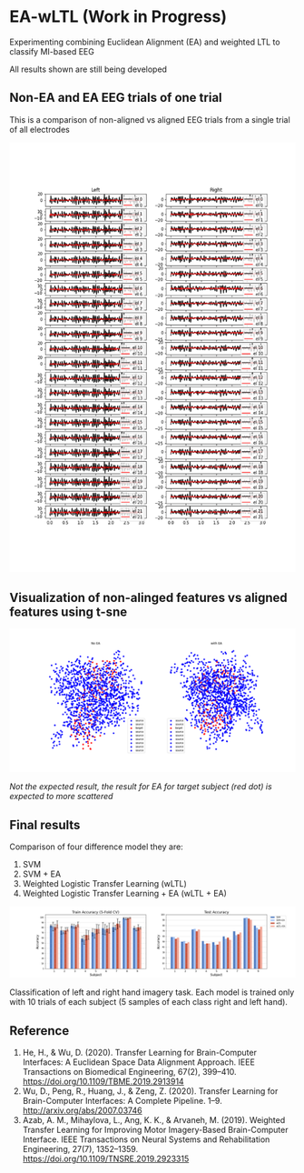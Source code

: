 # EA-wLTL (Work in Progress)
Experimenting combining Euclidean Alignment (EA) and weighted LTL to classify MI-based EEG 

All results shown are still being developed

## Non-EA and EA EEG trials of one trial
This is a comparison of non-aligned vs aligned EEG trials from a single trial of all electrodes 

![nonEA_vs_EA](./nonEA_vs_EA.png)

## Visualization of non-alinged features vs aligned features using t-sne
![SNE_plot](./SNE_plot.png)
  
*Not the expected result, the result for EA for target subject (red dot) is expected to more scattered*

## Final results
Comparison of four difference model they are:
1. SVM
2. SVM + EA
3. Weighted Logistic Transfer Learning (wLTL)
4. Weighted Logistic Transfer Learning + EA (wLTL + EA)

![result](result.png)

Classification of left and right hand imagery task.
Each model is trained only with 10 trials of each subject (5 samples of each class right and left hand).

## Reference
1. He, H., & Wu, D. (2020). Transfer Learning for Brain-Computer Interfaces: A Euclidean Space Data Alignment Approach. IEEE Transactions on Biomedical Engineering, 67(2), 399–410. https://doi.org/10.1109/TBME.2019.2913914
2. Wu, D., Peng, R., Huang, J., & Zeng, Z. (2020). Transfer Learning for Brain-Computer Interfaces: A Complete Pipeline. 1–9. http://arxiv.org/abs/2007.03746
3. Azab, A. M., Mihaylova, L., Ang, K. K., & Arvaneh, M. (2019). Weighted Transfer Learning for Improving Motor Imagery-Based Brain-Computer Interface. IEEE Transactions on Neural Systems and Rehabilitation Engineering, 27(7), 1352–1359. https://doi.org/10.1109/TNSRE.2019.2923315


